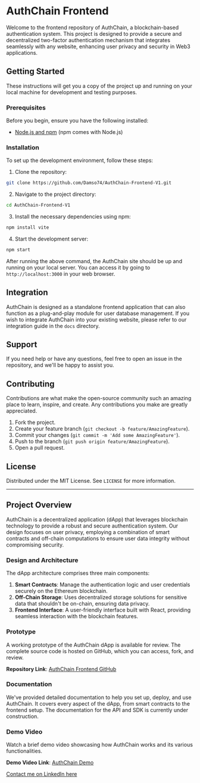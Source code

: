 # AuthChain Frontend

Welcome to the frontend repository of AuthChain, a blockchain-based authentication system. This project is designed to provide a secure and decentralized two-factor authentication mechanism that integrates seamlessly with any website, enhancing user privacy and security in Web3 applications.

## Getting Started

These instructions will get you a copy of the project up and running on your local machine for development and testing purposes.

### Prerequisites

Before you begin, ensure you have the following installed:
- [Node.js and npm](https://nodejs.org/en/download/) (npm comes with Node.js)

### Installation

To set up the development environment, follow these steps:

1. Clone the repository:
```sh
git clone https://github.com/Damso74/AuthChain-Frontend-V1.git
```

2. Navigate to the project directory:
```sh
cd AuthChain-Frontend-V1
```

3. Install the necessary dependencies using npm:
```sh
npm install vite
```

4. Start the development server:
```sh
npm start
```

After running the above command, the AuthChain site should be up and running on your local server. You can access it by going to `http://localhost:3000` in your web browser.

## Integration

AuthChain is designed as a standalone frontend application that can also function as a plug-and-play module for user database management. If you wish to integrate AuthChain into your existing website, please refer to our integration guide in the `docs` directory.

## Support

If you need help or have any questions, feel free to open an issue in the repository, and we'll be happy to assist you.

## Contributing

Contributions are what make the open-source community such an amazing place to learn, inspire, and create. Any contributions you make are greatly appreciated.

1. Fork the project.
2. Create your feature branch (`git checkout -b feature/AmazingFeature`).
3. Commit your changes (`git commit -m 'Add some AmazingFeature'`).
4. Push to the branch (`git push origin feature/AmazingFeature`).
5. Open a pull request.

## License

Distributed under the MIT License. See `LICENSE` for more information.

---

## Project Overview

AuthChain is a decentralized application (dApp) that leverages blockchain technology to provide a robust and secure authentication system. Our design focuses on user privacy, employing a combination of smart contracts and off-chain computations to ensure user data integrity without compromising security.

### Design and Architecture

The dApp architecture comprises three main components:
1. **Smart Contracts**: Manage the authentication logic and user credentials securely on the Ethereum blockchain.
2. **Off-Chain Storage**: Uses decentralized storage solutions for sensitive data that shouldn't be on-chain, ensuring data privacy.
3. **Frontend Interface**: A user-friendly interface built with React, providing seamless interaction with the blockchain features.

### Prototype

A working prototype of the AuthChain dApp is available for review. The complete source code is hosted on GitHub, which you can access, fork, and review.

**Repository Link**: [AuthChain Frontend GitHub](https://github.com/Damso74/AuthChain-frontend-v1)

### Documentation

We've provided detailed documentation to help you set up, deploy, and use AuthChain. It covers every aspect of the dApp, from smart contracts to the frontend setup. The documentation for the API and SDK is currently under construction.

### Demo Video

Watch a brief demo video showcasing how AuthChain works and its various functionalities.

**Demo Video Link**: [AuthChain Demo](https://youtu.be/AxPpUXdIDy0)

[Contact me on LinkedIn here](https://www.linkedin.com/in/damien-credoz/)
